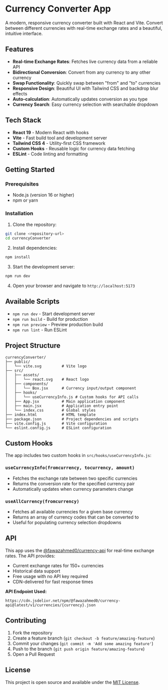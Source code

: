 # Currency Converter App

A modern, responsive currency converter built with React and Vite. Convert between different currencies with real-time exchange rates and a beautiful, intuitive interface.

## Features

- **Real-time Exchange Rates**: Fetches live currency data from a reliable API
- **Bidirectional Conversion**: Convert from any currency to any other currency
- **Swap Functionality**: Quickly swap between "from" and "to" currencies
- **Responsive Design**: Beautiful UI with Tailwind CSS and backdrop blur effects
- **Auto-calculation**: Automatically updates conversion as you type
- **Currency Search**: Easy currency selection with searchable dropdown

## Tech Stack

- **React 19** - Modern React with hooks
- **Vite** - Fast build tool and development server
- **Tailwind CSS 4** - Utility-first CSS framework
- **Custom Hooks** - Reusable logic for currency data fetching
- **ESLint** - Code linting and formatting

## Getting Started

### Prerequisites

- Node.js (version 16 or higher)
- npm or yarn

### Installation

1. Clone the repository:

```bash
git clone <repository-url>
cd currencyConverter
```

2. Install dependencies:

```bash
npm install
```

3. Start the development server:

```bash
npm run dev
```

4. Open your browser and navigate to `http://localhost:5173`

## Available Scripts

- `npm run dev` - Start development server
- `npm run build` - Build for production
- `npm run preview` - Preview production build
- `npm run lint` - Run ESLint

## Project Structure

```
currencyConverter/
├── public/
│   └── vite.svg         # Vite logo
├── src/
│   ├── assets/
│   │   └── react.svg    # React logo
│   ├── components/
│   │   └── Box.jsx      # Currency input/output component
│   ├── hooks/
│   │   └── useCurrencyInfo.js # Custom hooks for API calls
│   ├── App.jsx          # Main application component
│   ├── main.jsx         # Application entry point
│   └── index.css        # Global styles
├── index.html           # HTML template
├── package.json         # Project dependencies and scripts
├── vite.config.js       # Vite configuration
└── eslint.config.js     # ESLint configuration
```

## Custom Hooks

The app includes two custom hooks in `src/hooks/useCurrencyInfo.js`:

### `useCurrencyInfo(fromcurrency, tocurrency, amount)`
- Fetches the exchange rate between two specific currencies
- Returns the conversion rate for the specified currency pair
- Automatically updates when currency parameters change

### `useAllCurrency(fromcurrency)`
- Fetches all available currencies for a given base currency
- Returns an array of currency codes that can be converted to
- Useful for populating currency selection dropdowns

## API

This app uses the [@fawazahmed0/currency-api](https://github.com/fawazahmed0/currency-api) for real-time exchange rates. The API provides:

- Current exchange rates for 150+ currencies
- Historical data support
- Free usage with no API key required
- CDN-delivered for fast response times

**API Endpoint Used:**
```
https://cdn.jsdelivr.net/npm/@fawazahmed0/currency-api@latest/v1/currencies/{currency}.json
```

## Contributing

1. Fork the repository
2. Create a feature branch (`git checkout -b feature/amazing-feature`)
3. Commit your changes (`git commit -m 'Add some amazing feature'`)
4. Push to the branch (`git push origin feature/amazing-feature`)
5. Open a Pull Request

## License

This project is open source and available under the [MIT License](LICENSE).
